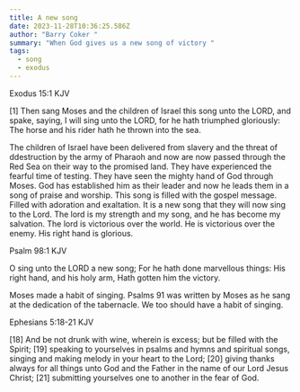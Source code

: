 ```yaml
---
title: A new song
date: 2023-11-28T10:36:25.586Z
author: "Barry Coker "
summary: "When God gives us a new song of victory "
tags:
  - song
  - exodus
---
```

‭‭Exodus‬ ‭15:1‬ ‭KJV‬‬

\[1] Then sang Moses and the children of Israel this song unto the LORD, and spake, saying, I will sing unto the LORD, for he hath triumphed gloriously: The horse and his rider hath he thrown into the sea. 

The children of Israel have been delivered from slavery and the threat of ddestruction by the army of Pharaoh and now are now passed through the Red Sea on their way to the promised land. They have experienced the fearful time of testing. They have seen the mighty hand of God through Moses. God has established him as their leader and now he leads them in a song of praise and worship. This song is filled with the gospel message. Filled with adoration and exaltation.  It is a new song that they will now sing to the Lord. The lord is my strength and my song, and he has become my salvation. The lord is victorious over the world. He is victorious over the enemy. His right hand is glorious. 

‭‭Psalm‬ ‭98:1‬ ‭KJV‬‬

O sing unto the LORD a new song; For he hath done marvellous things: His right hand, and his holy arm, Hath gotten him the victory.

Moses made a habit of singing.  Psalms 91 was written by Moses as he sang at the dedication of the tabernacle. We too should have a habit of singing. 

‭‭Ephesians‬ ‭5:18‭-‬21‬ ‭KJV‬‬

\[18] And be not drunk with wine, wherein is excess; but be filled with the Spirit; \[19] speaking to yourselves in psalms and hymns and spiritual songs, singing and making melody in your heart to the Lord; \[20] giving thanks always for all things unto God and the Father in the name of our Lord Jesus Christ; \[21] submitting yourselves one to another in the fear of God.